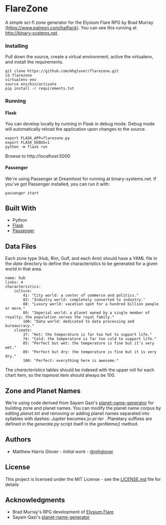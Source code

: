 # FlareZone

A simple sci-fi zone generator for the Elysium Flare RPG by Brad Murray (https://www.patreon.com/halfjack).  You can see this running at http://binary-systems.net.

<!-- ## Getting Started

These instructions will get you a copy of the project up and running on your local machine for development and testing purposes. See deployment for notes on how to deploy the project on a live system. -->

<!-- ### Prerequisites

What things you need to install the software and how to install them

```
Give examples
``` -->

### Installing

Pull down the source, create a virtual environment, active the virtualenv, and install the requirements.

```
git clone https://github.com/mhglover/flarezone.git
cd flarezone
virtualenv env
source env/bin/activate
pip install -r requirements.txt
```

### Running

#### Flask
You can develop locally by running in Flask in debug mode. Debug mode will automatically reload the application upon changes to the source.
```
export FLASK_APP=flarezone.py
export FLASK_DEBUG=1
python -m flask run
```

Browse to http://localhost:5000

#### Passenger

We're using Passenger at Dreamhost for running at binary-systems.net. If you've got Passenger installed, you can run it with:
```
passenger start
```


<!-- ## Running the tests

Explain how to run the automated tests for this system

### Break down into end to end tests

Explain what these tests test and why

```
Give an example
```

### And coding style tests

Explain what these tests test and why

```
Give an example
``` -->

<!-- ## Deployment

Add additional notes about how to deploy this on a live system -->

## Built With

* Python
* [Flask](http://flask.pocoo.org/docs/0.12/quickstart/)
* [Passenger](https://www.phusionpassenger.com/library/walkthroughs/start/python.html)

<!-- ## Contributing

Please read [CONTRIBUTING.md](https://gist.github.com/PurpleBooth/b24679402957c63ec426) for details on our code of conduct, and the process for submitting pull requests to us. -->

<!-- ## Versioning

We use [SemVer](http://semver.org/) for versioning. For the versions available, see the [tags on this repository](https://github.com/your/project/tags).  -->

## Data Files

Each zone type (Hub, Rim, Gulf, and each Arm) should have a YAML file in the _data_ directory to define the characteristics to be generated for a given world in that area. 

    name: hub
    links: 4
    characteristics:
        culture:
            41: "City world: a center of commerce and politics."
            83: "Industry world: completely converted to industry."
            88: "Luxury world: vacation spot for a hundred billion people or more."
            89: "Imperial world: a planet owned by a single member of royalty; the population serves the royal family."
            100: "Data world: dedicated to data processing and bureaucracy."
        climate:
            37: "Hot: the temperature is far too hot to support life."
            74: "Cold: the temperature is far too cold to support life."
            85: "Perfect but wet: the temperature is fine but it's very wet."
            89: "Perfect but dry: the temperature is fine but it is very dry."
            100: "Perfect: everything here is awesome."

The _characteristics_ tables should be indexed with the upper roll for each chart item, so the topmost item should always be 100.

## Zone and Planet Names
We're using code derived from Sayam Qazi's [planet-name-generator](https://github.com/sayamqazi/planet-name-generator) for building zone and planet names. You can modify the planet name corpus by editing _planet.txt_ and removing or adding planet names separated into syllables with dashes: _Jupiter_ becomes *ju-pi-ter*
. Planetary suffixes are defined in the _generate.py_ script itself in the _genName()_ method.

## Authors

* Matthew Harris Glover - *Initial work* - [@mhglover](https://twitter.com/mhglover)

<!-- See also the list of [contributors](https://github.com/your/project/contributors) who participated in this project. -->

## License

This project is licensed under the MIT License - see the [LICENSE.md](LICENSE.md) file for details

## Acknowledgments

* Brad Murray's RPG development of [Elysium Flare](https://www.patreon.com/halfjack)
* Sayam Qazi's [planet-name-generator](https://github.com/sayamqazi/planet-name-generator)
